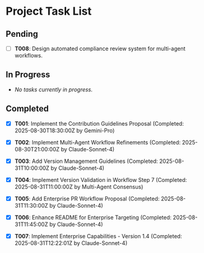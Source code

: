 # Project Task List

## Pending
- [ ] **T008**: Design automated compliance review system for multi-agent workflows.

## In Progress
- *No tasks currently in progress.*

## Completed
- [x] **T001**: Implement the Contribution Guidelines Proposal (Completed: 2025-08-30T18:30:00Z by Gemini-Pro)
- [x] **T002**: Implement Multi-Agent Workflow Refinements (Completed: 2025-08-30T21:00:00Z by Claude-Sonnet-4)
- [x] **T003**: Add Version Management Guidelines (Completed: 2025-08-31T10:00:00Z by Claude-Sonnet-4)
- [x] **T004**: Implement Version Validation in Workflow Step 7 (Completed: 2025-08-31T11:00:00Z by Multi-Agent Consensus)
- [x] **T005**: Add Enterprise PR Workflow Proposal (Completed: 2025-08-31T11:30:00Z by Claude-Sonnet-4)
- [x] **T006**: Enhance README for Enterprise Targeting (Completed: 2025-08-31T11:45:00Z by Claude-Sonnet-4)
- [x] **T007**: Implement Enterprise Capabilities - Version 1.4 (Completed: 2025-08-31T12:22:01Z by Claude-Sonnet-4)


